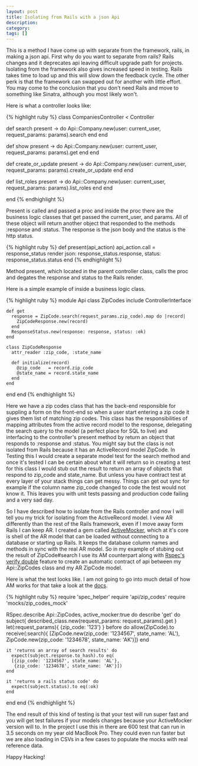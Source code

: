 ```yaml
---
layout: post
title: Isolating from Rails with a json Api
description:
category:
tags: []
---
```



This is a method I have come up with separate from the framework, rails, in making a json api. First why do you want to separate from rails? Rails changes and it deprecates api leaving difficult upgrade path for projects. Isolating from the framework also gives increased speed in testing. Rails takes time to load up and this will slow down the feedback cycle. The other perk is that the framework can swapped out for another with little effort. You may come to the conclusion that you don't need Rails and move to something like Sinatra, although you most likely won't.

Here is what a controller looks like:

{% highlight ruby %}
class CompaniesController < Controller

  def search
    present -> do
      Api::Company.new(user: current_user, request_params: params).search
    end
  end

  def show
    present -> do
      Api::Company.new(user: current_user, request_params: params).get
    end
  end

  def create_or_update
    present -> do
      Api::Company.new(user: current_user, request_params: params).create_or_update
    end
  end

  def list_roles
    present -> do
      Api::Company.new(user: current_user, request_params: params).list_roles
    end
  end

end
{% endhighlight %}

Present is called and passed a proc and inside the proc there are the business logic classes that get passed the current_user, and params. All of these object will return another object that responded to the methods :response and :status. The response is the json body and the status is the http status. 

{% highlight ruby %}
def present(api_action)
  api_action.call = response_status
  render json: response_status.response, status: response_status.status
end
{% endhighlight %}

Method present, which located in the parent controller class, calls the proc and degates the response and status to the Rails render.

Here is a simple example of inside a business logic class.

{% highlight ruby %}
module Api
  class ZipCodes
    include ControllerInterface

    def get
      response = ZipCode.search(request_params.zip_code).map do |record|
        ZipCodeResponse.new(record)
      end
      ResponseStatus.new(response: response, status: :ok)
    end

    class ZipCodeResponse
      attr_reader :zip_code, :state_name

      def initialize(record)
        @zip_code   = record.zip_code
        @state_name = record.state_name
      end
    end

  end
end
{% endhighlight %}

Here we have a zip codes class that has the back-end responsible for suppling a form on the front-end so when a user start entering a zip code it gives them list of matching zip codes. This class has the responsibilities of mapping attributes from the active record model to the response, delegating the search query to the model (a perfect place for SQL to live) and interfacing to the controller's present method by return an object that responds to :response and :status. You might say but the class is not isolated from Rails because it has an ActiveRecord model ZipCode. In Testing this I would create a separate model test for the search method and once it's tested I can be certain about what it will return so in creating a test for this class I would stub out the result to return an array of objects that respond to zip_code and state_name. But unless you have contract test at every layer of your stack things can get messy. Things can get out sync for example if the column name zip_code changed to code the test would not know it. This leaves you with unit tests passing and production code failing and a very sad day.

So I have described how to isolate from the Rails controller and now I will tell you my trick for isolating from the ActiveRecord model. I view AR differently than the rest of the Rails framework, even if I move away form Rails I can keep AR. I created a gem called [ActiveMocker](https://github.com/zeisler/active_mocker/), which at it's core is shell of the AR model that can be loaded without connecting to a database or starting up Rails. It keeps the database column names and methods in sync with the real AR model. So in my example of stubing out the result of ZipCode#search I use its AM counterpart along with [Rspec's verify double](https://relishapp.com/rspec/rspec-mocks/docs/verifying-doubles) feature to create an automatic contract of api between my Api::ZipCodes class and my AR ZipCode model.

Here is what the test looks like. I am not going to go into much detail of how AM works for that take a look at the [docs](https://github.com/zeisler/active_mocker/).

{% highlight ruby %}
require 'spec_helper'
require 'api/zip_codes'
require 'mocks/zip_codes_mock'

RSpec.describe Api::ZipCodes, active_mocker:true do
  describe 'get' do
    subject{  described_class.new(request_params: request_params).get }
    let(:request_params){ {zip_code: '123'} }
    before do
      allow(ZipCode).to receive(:search){
      [ZipCode.new(zip_code: '1234567', state_name: 'AL'),
       ZipCode.new(zip_code: '1234678', state_name: 'AK')]}
    end

    it 'returns an array of search results' do
      expect(subject.response.to_hash).to eq(
      [{zip_code: '1234567', state_name: 'AL'},
       {zip_code: '1234678', state_name: 'AK'}])
    end

    it 'returns a rails status code' do
      expect(subject.status).to eq(:ok)
    end
  end
end
{% endhighlight %}

The end result of this kind of testing is that your test will run super fast and you will get test failures if your models changes because your ActiveMocker version will to. In the project I use this in there are 600 test that can run in 3.5 seconds on my year old MacBook Pro. They could even run faster but we are also loading in CSVs in a few cases to populate the mocks with real reference data.

Happy Hacking!